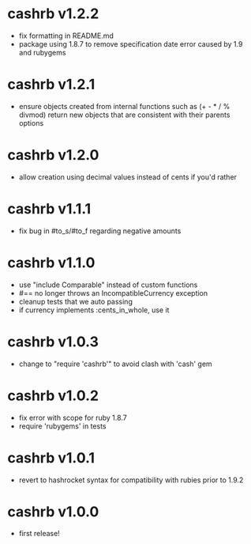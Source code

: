 cashrb v1.2.2
=============
 - fix formatting in README.md
 - package using 1.8.7 to remove specification date error caused by 1.9 and
   rubygems

cashrb v1.2.1
=============
 - ensure objects created from internal functions such as (+ - * / % divmod)
   return new objects that are consistent with their parents options

cashrb v1.2.0
=============
 - allow creation using decimal values instead of cents if you'd rather

cashrb v1.1.1
=============
 - fix bug in #to_s/#to_f regarding negative amounts

cashrb v1.1.0
=============
 - use "include Comparable" instead of custom functions
 - #== no longer throws an IncompatibleCurrency exception
 - cleanup tests that we auto passing
 - if currency implements :cents_in_whole, use it

cashrb v1.0.3
=============
 - change to "require 'cashrb'" to avoid clash with 'cash' gem

cashrb v1.0.2
=============
 - fix error with scope for ruby 1.8.7
 - require 'rubygems' in tests

cashrb v1.0.1
=============
 - revert to hashrocket syntax for compatibility with rubies prior to 1.9.2

cashrb v1.0.0
=============
 - first release!
